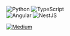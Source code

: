 ![Python](https://img.shields.io/badge/python-3670A0?style=for-the-badge&logo=python&logoColor=ffdd54)
![TypeScript](https://img.shields.io/badge/typescript-%23007ACC.svg?style=for-the-badge&logo=typescript&logoColor=white)  
![Angular](https://img.shields.io/badge/angular-%23DD0031.svg?style=for-the-badge&logo=angular&logoColor=white)
![NestJS](https://img.shields.io/badge/nestjs-%23E0234E.svg?style=for-the-badge&logo=nestjs&logoColor=white)  

[![Medium](https://img.shields.io/badge/Medium-12100E?style=for-the-badge&logo=medium&logoColor=white)](https://medium.com/@soojlee0701)
